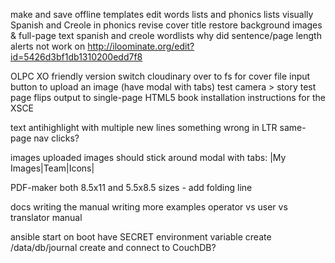 make and save offline templates
edit words lists and phonics lists visually
Spanish and Creole in phonics
revise cover title
restore background images & full-page text
spanish and creole wordlists
why did sentence/page length alerts not work on http://iloominate.org/edit?id=5426d3bf1db1310200edd7f8

OLPC XO friendly version
  switch cloudinary over to fs for cover
  file input button to upload an image (have modal with tabs)
  test camera > story
  test page flips
  output to single-page HTML5 book
  installation instructions for the XSCE

text
  antihighlight with multiple new lines
  something wrong in LTR same-page nav clicks?

images
  uploaded images should stick around
  modal with tabs: |My Images|Team|Icons|

PDF-maker
  both 8.5x11 and 5.5x8.5 sizes - add folding line

docs
  writing the manual
  writing more examples
  operator vs user vs translator manual

ansible
  start on boot
  have SECRET environment variable
  create /data/db/journal
  create and connect to CouchDB?
